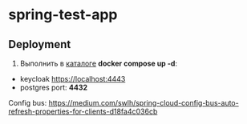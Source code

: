 # spring-test-app

## Deployment

1. Выполнить в [каталоге](infastructure/spring-test-application) **docker compose up -d**:
- keycloak [https://localhost:4443](https://localhost:4443)
- postgres port: **4432**



Config bus:
https://medium.com/swlh/spring-cloud-config-bus-auto-refresh-properties-for-clients-d18fa4c036cb

